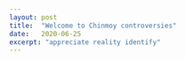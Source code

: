 ```yaml
---
layout: post
title:  "Welcome to Chinmoy controversies"
date:   2020-06-25
excerpt: "appreciate reality identify"
---
```

